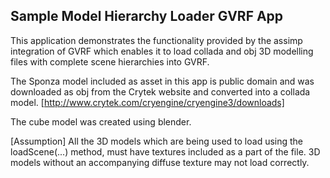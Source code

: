 ## Sample Model Hierarchy Loader GVRF App

This application demonstrates the functionality provided by the assimp integration of GVRF which enables it to load collada and obj 3D modelling files with complete scene hierarchies into GVRF.

The Sponza model included as asset in this app is public domain and was downloaded as obj from the Crytek website and converted into a collada model. [http://www.crytek.com/cryengine/cryengine3/downloads] 

The cube model was created using blender.

[Assumption]
All the 3D models which are being used to load using the loadScene(...) method, must have textures included as a part of the file. 3D models without an accompanying diffuse texture may not load correctly.
